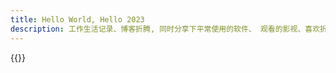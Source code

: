 ```yaml
---
title: Hello World, Hello 2023
description: 工作生活记录、博客折腾, 同时分享下平常使用的软件、 观看的影视、喜欢折腾的物品等~~
---
```

<div class="photo-home" view-image>
<script src="/js/photo.js"></script>
</div>
{{<memos>}}